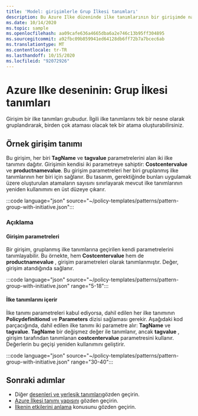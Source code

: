 ```yaml
---
title: 'Model: girişimlerle Grup İlkesi tanımları'
description: Bu Azure Ilke düzeninde ilke tanımlarının bir girişimde nasıl gruplandırılmasına ilişkin bir örnek verilmiştir.
ms.date: 10/14/2020
ms.topic: sample
ms.openlocfilehash: aa09cafe636a4665dba6a2e746c13b95ff304895
ms.sourcegitcommit: a92fbc09b859941ed64128db6ff72b7a7bcec6ab
ms.translationtype: MT
ms.contentlocale: tr-TR
ms.lasthandoff: 10/15/2020
ms.locfileid: "92072926"
---
```

# <a name="azure-policy-pattern-group-policy-definitions"></a>Azure Ilke deseninin: Grup İlkesi tanımları

Girişim bir ilke tanımları grubudur. İlgili ilke tanımlarını tek bir nesne olarak gruplandırarak, birden çok ataması olacak tek bir atama oluşturabilirsiniz.

## <a name="sample-initiative-definition"></a>Örnek girişim tanımı

Bu girişim, her biri **TagName** ve **tagvalue** parametrelerini alan iki ilke tanımını dağıtır. Girişimin kendisi iki parametreye sahiptir: **Costcentervalue** ve **productnamevalue**.
Bu girişim parametreleri her biri gruplanmış ilke tanımlarının her biri için sağlanır. Bu tasarım, gerektiğinde bunları uygulamak üzere oluşturulan atamaların sayısını sınırlayarak mevcut ilke tanımlarının yeniden kullanımını en üst düzeye çıkarır.

:::code language="json" source="~/policy-templates/patterns/pattern-group-with-initiative.json":::

### <a name="explanation"></a>Açıklama

#### <a name="initiative-parameters"></a>Girişim parametreleri

Bir girişim, gruplanmış ilke tanımlarına geçirilen kendi parametrelerini tanımlayabilir.
Bu örnekte, hem **Costcentervalue** hem de **productnamevalue** , girişim parametreleri olarak tanımlanmıştır. Değer, girişim atandığında sağlanır.

:::code language="json" source="~/policy-templates/patterns/pattern-group-with-initiative.json" range="5-18":::

#### <a name="includes-policy-definitions"></a>İlke tanımlarını içerir

İlke tanımı parametreleri kabul ediyorsa, dahil edilen her ilke tanımının **Policydefinitionıd** ve **Parameters** dizisi sağlaması gerekir. Aşağıdaki kod parçacığında, dahil edilen ilke tanımı iki parametre alır: **TagName** ve **tagvalue**. **TagName** bir değişmez değer ile tanımlanır, ancak **tagvalue** , girişim tarafından tanımlanan **costcentervalue** parametresini kullanır. Değerlerin bu geçişi yeniden kullanımını geliştirir.

:::code language="json" source="~/policy-templates/patterns/pattern-group-with-initiative.json" range="30-40":::

## <a name="next-steps"></a>Sonraki adımlar

- Diğer [desenleri ve yerleşik tanımları](./index.md)gözden geçirin.
- [Azure İlkesi tanımı yapısını](../concepts/definition-structure.md) gözden geçirin.
- [İlkenin etkilerini anlama](../concepts/effects.md) konusunu gözden geçirin.
